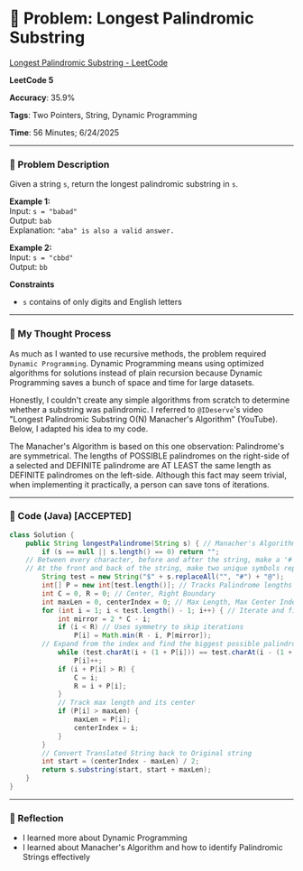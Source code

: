 # 🧮 Problem: Longest Palindromic Substring

[Longest Palindromic Substring - LeetCode](https://leetcode.com/problems/longest-palindromic-substring/)

**LeetCode 5**

**Accuracy**: 35.9%

**Tags**: Two Pointers, String, Dynamic Programming

**Time**: 56 Minutes; 6/24/2025

---

### 🔗 Problem Description

Given a string `s`, return the longest palindromic substring in `s`.

**Example 1:**  
Input: `s = "babad"`  
Output: `bab`  
Explanation: `"aba" is also a valid answer.`

**Example 2:**  
Input: `s = "cbbd"`  
Output: `bb`

**Constraints**
- `s` contains of only digits and English letters

---

### 🧠 My Thought Process

As much as I wanted to use recursive methods, the problem required `Dynamic Programming`. Dynamic Programming means using optimized algorithms for solutions instead of plain recursion because Dynamic Programming saves a bunch of space and time for large datasets.

Honestly, I couldn't create any simple algorithms from scratch to determine whether a substring was palindromic. I referred to `@IDeserve`'s video "Longest Palindromic Substring O(N) Manacher's Algorithm" (YouTube). Below, I adapted his idea to my code.

The Manacher's Algorithm is based on this one observation: Palindrome's are symmetrical. The lengths of POSSIBLE palindromes on the right-side of a selected and DEFINITE palindrome are AT LEAST the same length as DEFINITE palindromes on the left-side. Although this fact may seem trivial, when implementing it practically, a person can save tons of iterations.

---

### 🧪 Code (Java) [ACCEPTED]

```java
class Solution {
    public String longestPalindrome(String s) { // Manacher's Algorithm
        if (s == null || s.length() == 0) return "";
	// Between every character, before and after the string, make a '#'.
	// At the front and back of the string, make two unique symbols representing the start and end.
        String test = new String("$" + s.replaceAll("", "#") + "@");
        int[] P = new int[test.length()]; // Tracks Palindrome lengths
        int C = 0, R = 0; // Center, Right Boundary
        int maxLen = 0, centerIndex = 0; // Max Length, Max Center Index
        for (int i = 1; i < test.length() - 1; i++) { // Iterate and find lengths
            int mirror = 2 * C - i;
            if (i < R) // Uses symmetry to skip iterations
                P[i] = Math.min(R - i, P[mirror]);
	    // Expand from the index and find the biggest possible palindrome.
            while (test.charAt(i + (1 + P[i])) == test.charAt(i - (1 + P[i])))
                P[i]++;
            if (i + P[i] > R) {
                C = i;
                R = i + P[i];
            }
            // Track max length and its center
            if (P[i] > maxLen) {
                maxLen = P[i];
                centerIndex = i;
            }
        }
        // Convert Translated String back to Original string
        int start = (centerIndex - maxLen) / 2;
        return s.substring(start, start + maxLen);
    }
}
```

--- 

### 🧠 Reflection
- I learned more about Dynamic Programming
- I learned about Manacher's Algorithm and how to identify Palindromic Strings effectively


